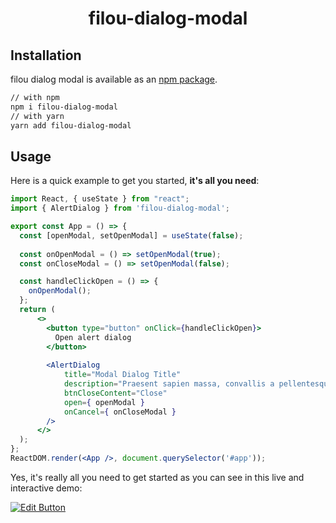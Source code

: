 <!-- markdownlint-disable-next-line -->
<h1 align="center">filou-dialog-modal</h1>


## Installation

filou dialog modal is available as an [npm package](https://www.npmjs.com/package/filou-dialog-modal).


```sh
// with npm
npm i filou-dialog-modal
// with yarn
yarn add filou-dialog-modal
```

## Usage

Here is a quick example to get you started, **it's all you need**:

```jsx
import React, { useState } from "react";
import { AlertDialog } from 'filou-dialog-modal';

export const App = () => {
  const [openModal, setOpenModal] = useState(false);
  
  const onOpenModal = () => setOpenModal(true);
  const onCloseModal = () => setOpenModal(false);

  const handleClickOpen = () => {
    onOpenModal();
  };
  return (
      <>
        <button type="button" onClick={handleClickOpen}>
          Open alert dialog
        </button>
        
        <AlertDialog
            title="Modal Dialog Title"
            description="Praesent sapien massa, convallis a pellentesque nec."
            btnCloseContent="Close"
            open={ openModal }
            onCancel={ onCloseModal }
        />
      </>
  );
};
ReactDOM.render(<App />, document.querySelector('#app'));
```

Yes, it's really all you need to get started as you can see in this live and interactive demo:

[![Edit Button](https://codesandbox.io/static/img/play-codesandbox.svg)](https://codesandbox.io/)